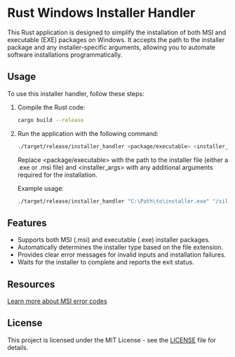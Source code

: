 # Rust Windows Installer Handler

This Rust application is designed to simplify the installation of both MSI and executable (EXE) packages on Windows. It accepts the path to the installer package and any installer-specific arguments, allowing you to automate software installations programmatically.

## Usage

To use this installer handler, follow these steps:

1. Compile the Rust code:

    ```bash
    cargo build --release
   ```

2. Run the application with the following command:

    ```bash
    ./target/release/installer_handler <package/executable> <installer_args>
    ```

    Replace <package/executable> with the path to the installer file (either a .exe or .msi file) and <installer_args> with any additional arguments required for the installation.

    Example usage:

    ```bash
    ./target/release/installer_handler "C:\Path\to\installer.exe" "/silent /norestart"
    ```

## Features

- Supports both MSI (.msi) and executable (.exe) installer packages.
- Automatically determines the installer type based on the file extension.
- Provides clear error messages for invalid inputs and installation failures.
- Waits for the installer to complete and reports the exit status.

## Resources

[Learn more about MSI error codes](https://learn.microsoft.com/en-us/windows/win32/msi/error-codes)

## License

This project is licensed under the MIT License - see the [LICENSE](LICENSE) file for details.
